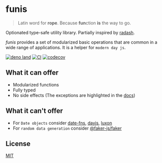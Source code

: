 # funis

> Latin word for **rope**. Because **fun**ction **is** the way to go.

Optionated type-safe utility library. Partially inspired by
[radash](https://www.npmjs.com/package/radash).

_funis_ provides a set of modularized basic operations that are common
in a wide range of applications. It is a helper for `modern day js`.

[![deno land](http://img.shields.io/badge/available%20on-deno.land/x-lightgrey.svg?logo=deno&labelColor=black)](https://deno.land/x/funis)
[![CI](https://github.com/Joao-Arthur/funis-deno/actions/workflows/ci.yaml/badge.svg)](https://github.com/Joao-Arthur/funis-deno/actions/workflows/ci.yaml)
[![codecov](https://codecov.io/gh/Joao-Arthur/funis-deno/branch/main/graph/badge.svg?token=E29QWHVC0A)](https://codecov.io/gh/Joao-Arthur/funis-deno)

## What it can offer

- Modularized functions
- Fully typed
- No side effects (The exceptions are highlighted in the
  [docs](https://joao-arthur.github.io/funis-docs/))

## What it can't offer

- For `Date objects` consider
  [date-fns](https://www.npmjs.com/package/date-fns),
  [dayjs](https://www.npmjs.com/package/dayjs),
  [luxon](https://www.npmjs.com/package/luxon)
- For `random data generation` consider
  [@faker-js/faker](https://www.npmjs.com/package/@faker-js/faker)

## License

[MIT](LICENSE)
